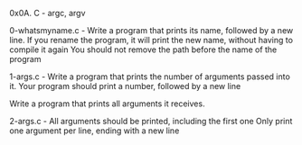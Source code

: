 0x0A. C - argc, argv

0-whatsmyname.c - Write a program that prints its name, followed by a new line.
If you rename the program, it will print the new name, without having to compile it again
You should not remove the path before the name of the program

1-args.c - Write a program that prints the number of arguments passed into it.
Your program should print a number, followed by a new line

Write a program that prints all arguments it receives.

2-args.c - All arguments should be printed, including the first one
Only print one argument per line, ending with a new line
